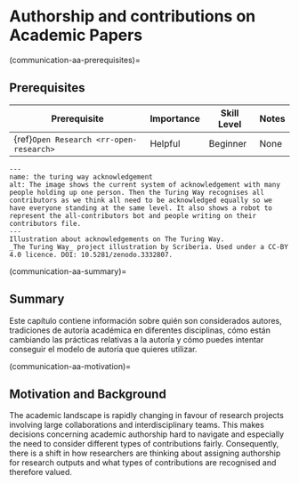 # Authorship and contributions on Academic Papers

(communication-aa-prerequisites)=
## Prerequisites

| Prerequisite                                  | Importance | Skill Level | Notes |
| --------------------------------------------- | ---------- | ----------- | ----- |
| {ref}`Open Research <rr-open-research>` | Helpful    | Beginner    | None  |

```{figure} ../figures/theturingway-acknowledgement.jpg
---
name: the turing way acknowledgement
alt: The image shows the current system of acknowledgement with many people holding up one person. Then the Turing Way recognises all contributors as we think all need to be acknowledged equally so we have everyone standing at the same level. It also shows a robot to represent the all-contributors bot and people writing on their contributors file.
---
Illustration about acknowledgements on The Turing Way.
_The Turing Way_ project illustration by Scriberia. Used under a CC-BY 4.0 licence. DOI: 10.5281/zenodo.3332807.
```

(communication-aa-summary)=
## Summary
Este capítulo contiene información sobre quién son considerados autores, tradiciones de autoría académica en diferentes disciplinas, cómo están cambiando las prácticas relativas a la autoría y cómo puedes intentar conseguir el modelo de autoría que quieres utilizar.

(communication-aa-motivation)=
## Motivation and Background
The academic landscape is rapidly changing in favour of research projects involving large collaborations and interdisciplinary teams. This makes decisions concerning academic authorship hard to navigate and especially the need to consider different types of contributions fairly. Consequently, there is a shift in how researchers are thinking about assigning authorship for research outputs and what types of contributions are recognised and therefore valued.
